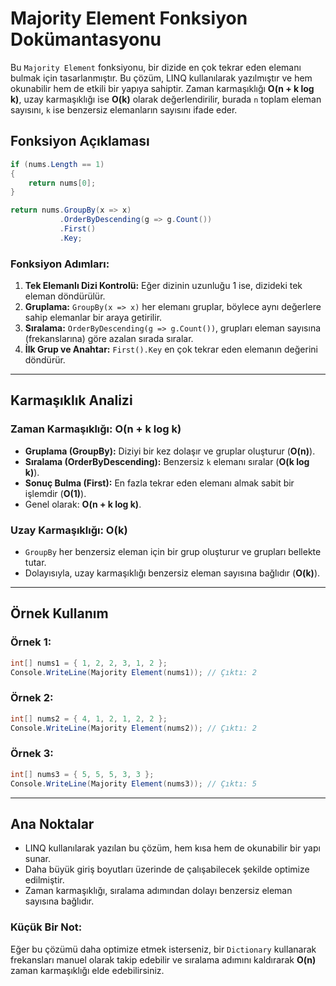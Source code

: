 # Majority Element Fonksiyon Dokümantasyonu

Bu `Majority Element` fonksiyonu, bir dizide en çok tekrar eden elemanı bulmak için tasarlanmıştır. Bu çözüm, LINQ kullanılarak yazılmıştır ve hem okunabilir hem de etkili bir yapıya sahiptir. Zaman karmaşıklığı **O(n + k log k)**, uzay karmaşıklığı ise **O(k)** olarak değerlendirilir, burada `n` toplam eleman sayısını, `k` ise benzersiz elemanların sayısını ifade eder.

## Fonksiyon Açıklaması

```csharp
if (nums.Length == 1)
{
    return nums[0];
}

return nums.GroupBy(x => x)
           .OrderByDescending(g => g.Count())
           .First()
           .Key;
```

### Fonksiyon Adımları:
1. **Tek Elemanlı Dizi Kontrolü:** Eğer dizinin uzunluğu 1 ise, dizideki tek eleman döndürülür.
2. **Gruplama:** `GroupBy(x => x)` her elemanı gruplar, böylece aynı değerlere sahip elemanlar bir araya getirilir.
3. **Sıralama:** `OrderByDescending(g => g.Count())`, grupları eleman sayısına (frekanslarına) göre azalan sırada sıralar.
4. **İlk Grup ve Anahtar:** `First().Key` en çok tekrar eden elemanın değerini döndürür.

---

## Karmaşıklık Analizi

### **Zaman Karmaşıklığı: O(n + k log k)**
- **Gruplama (GroupBy):** Diziyi bir kez dolaşır ve gruplar oluşturur (**O(n)**).
- **Sıralama (OrderByDescending):** Benzersiz `k` elemanı sıralar (**O(k log k)**).
- **Sonuç Bulma (First):** En fazla tekrar eden elemanı almak sabit bir işlemdir (**O(1)**).
- Genel olarak: **O(n + k log k)**.

### **Uzay Karmaşıklığı: O(k)**
- `GroupBy` her benzersiz eleman için bir grup oluşturur ve grupları bellekte tutar.
- Dolayısıyla, uzay karmaşıklığı benzersiz eleman sayısına bağlıdır (**O(k)**).

---

## Örnek Kullanım

### Örnek 1:
```csharp
int[] nums1 = { 1, 2, 2, 3, 1, 2 };
Console.WriteLine(Majority Element(nums1)); // Çıktı: 2
```

### Örnek 2:
```csharp
int[] nums2 = { 4, 1, 2, 1, 2, 2 };
Console.WriteLine(Majority Element(nums2)); // Çıktı: 2
```

### Örnek 3:
```csharp
int[] nums3 = { 5, 5, 5, 3, 3 };
Console.WriteLine(Majority Element(nums3)); // Çıktı: 5
```

---

## Ana Noktalar
- LINQ kullanılarak yazılan bu çözüm, hem kısa hem de okunabilir bir yapı sunar.
- Daha büyük giriş boyutları üzerinde de çalışabilecek şekilde optimize edilmiştir.
- Zaman karmaşıklığı, sıralama adımından dolayı benzersiz eleman sayısına bağlıdır.


### Küçük Bir Not:
Eğer bu çözümü daha optimize etmek isterseniz, bir `Dictionary` kullanarak frekansları manuel olarak takip edebilir ve sıralama adımını kaldırarak **O(n)** zaman karmaşıklığı elde edebilirsiniz.

